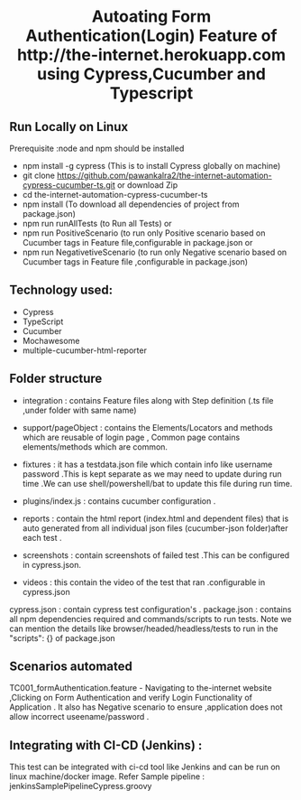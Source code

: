 <h1 align="center">Autoating Form Authentication(Login) Feature of http://the-internet.herokuapp.com using Cypress,Cucumber and Typescript </h1>

## Run Locally on Linux
Prerequisite :node and npm should be installed
- npm install -g cypress  (This is to install Cypress globally on machine)
- git clone https://github.com/pawankalra2/the-internet-automation-cypress-cucumber-ts.git or download Zip
- cd the-internet-automation-cypress-cucumber-ts
- npm install  (To download all dependencies of project from package.json)
- npm run runAllTests (to Run all Tests) or
- npm run PositiveScenario (to run only Positive scenario based on Cucumber tags in Feature file,configurable in package.json or
- npm run NegativetiveScenario (to run only Negative scenario based on Cucumber tags in Feature file ,configurable in package.json)

## Technology used:

 - Cypress 
 - TypeScript 
 - Cucumber
 - Mochawesome
 - multiple-cucumber-html-reporter

 ## Folder structure
 - integration : contains Feature files along with Step definition (.ts file ,under folder with same name)
 - support/pageObject : contains the Elements/Locators and methods which are reusable of login page ,
Common page contains elements/methods which are common.

 - fixtures : it has a testdata.json file which contain info like username password .This is kept separate as we may need to update during run time .We can use shell/powershell/bat to update this file during run time.

 - plugins/index.js : contains cucumber configuration .

 - reports : contain the html report (index.html and dependent files) that is auto generated from all individual json files (cucumber-json folder)after each test .

 - screenshots : contain screenshots of failed test .This can be configured in cypress.json.

 - videos : this contain the video of the test that ran .configurable in cypress.json

 cypress.json : contain cypress test configuration's .
 package.json : contains all npm dependencies required and commands/scripts to run tests.
 Note we can mention the details like browser/headed/headless/tests to run in the "scripts": {} of package.json

 ## Scenarios automated 
 TC001_formAuthentication.feature - Navigating to the-internet website ,Clicking on Form Authentication and verify Login Functionality of Application .
 It also has Negative scenario to ensure ,application does not allow incorrect useename/password .

## Integrating with CI-CD (Jenkins) : 
This test can be integrated with ci-cd tool like Jenkins and can be run on linux machine/docker image.
Refer Sample pipeline : jenkinsSamplePipelineCypress.groovy
